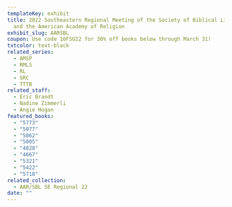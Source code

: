 ```yaml
---
templateKey: exhibit
title: 2022 Southeastern Regional Meeting of the Society of Biblical Literature
  and the American Academy of Religion
exhibit_slug: AARSBL
coupon: Use code 10FSU22 for 30% off books below through March 31!
txtcolor: text-black
related_series:
  - AMSP
  - RMLS
  - RL
  - SRC
  - TTTB
related_staff:
  - Eric Brandt
  - Nadine Zimmerli
  - Angie Hogan
featured_books:
  - "5773"
  - "5077"
  - "5062"
  - "5005"
  - "4828"
  - "4667"
  - "5321"
  - "5422"
  - "5718"
related_collection:
  - AAR/SBL SE Regional 22
date: ""
---
```

